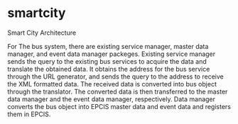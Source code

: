 # smartcity

Smart City Architecture

For The bus system, there are existing service manager, master data manager, and event data manager packeges.
Existing service manager sends the query to the existing bus services to acquire the data and translate the obtained data. 
It obtains the address for the bus service through the URL generator, and sends the query to the address to receive the XML 
formatted data. The received data is converted into bus object through the translator. The converted data is then transferred to 
the master data manager and the event data manager, respectively. Data manager converts the bus object into EPCIS master data 
and event data and registers them in EPCIS.

